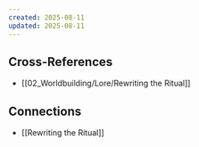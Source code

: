 ```yaml
---
created: 2025-08-11
updated: 2025-08-11
---
```




## Cross-References

- [[02_Worldbuilding/Lore/Rewriting the Ritual]]


## Connections

- [[Rewriting the Ritual]]
